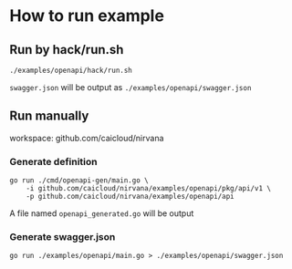 # How to run example

## Run by hack/run.sh

```
./examples/openapi/hack/run.sh

```

`swagger.json` will be output as `./examples/openapi/swagger.json`

## Run manually

workspace: github.com/caicloud/nirvana

### Generate definition

```
go run ./cmd/openapi-gen/main.go \
    -i github.com/caicloud/nirvana/examples/openapi/pkg/api/v1 \
    -p github.com/caicloud/nirvana/examples/openapi/api
```

A file named `openapi_generated.go` will be output

### Generate swagger.json

```
go run ./examples/openapi/main.go > ./examples/openapi/swagger.json
```

